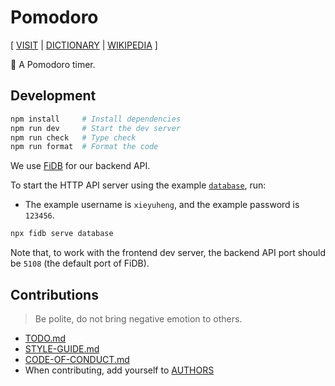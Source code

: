 # Pomodoro

[ [VISIT](https://pomodoro.fidb.app)
| [DICTIONARY](https://en.wiktionary.org/wiki/pomodoro)
| [WIKIPEDIA](https://en.wikipedia.org/wiki/Pomodoro_Technique) ]

🍅 A Pomodoro timer.

## Development

```sh
npm install     # Install dependencies
npm run dev     # Start the dev server
npm run check   # Type check
npm run format  # Format the code
```

We use [FiDB](https://github.com/fidb-official/fidb) for our backend API.

To start the HTTP API server using the example [`database`](database),
run:

- The example username is `xieyuheng`, and the example password is `123456`.

```sh
npx fidb serve database
```

Note that, to work with the frontend dev server,
the backend API port should be `5108`
(the default port of FiDB).

## Contributions

> Be polite, do not bring negative emotion to others.

- [TODO.md](TODO.md)
- [STYLE-GUIDE.md](STYLE-GUIDE.md)
- [CODE-OF-CONDUCT.md](CODE-OF-CONDUCT.md)
- When contributing, add yourself to [AUTHORS](AUTHORS)
